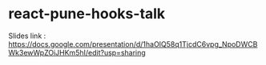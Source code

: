 # react-pune-hooks-talk

Slides link : https://docs.google.com/presentation/d/1haOIQ58q1TjcdC6vpg_NpoDWCBWk3ewWpZOiJHKm5hI/edit?usp=sharing
